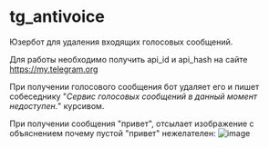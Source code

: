 # tg_antivoice
Юзербот для удаления входящих голосовых сообщений.

Для работы необходимо получить api_id и api_hash на сайте https://my.telegram.org

При получении голосового сообщения бот удаляет его и пишет собеседнику "_Сервис голосовых сообщений в данный момент недоступен._" курсивом.

При получении сообщения "привет", отсылает изображение с объяснением почему пустой "привет" нежелателен:
![image](https://user-images.githubusercontent.com/5684828/154267663-98abd3c1-c708-4fec-b4c6-7b162016a79e.png)
